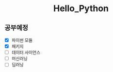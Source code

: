 <h1 align="center">Hello_Python</h1>

## 공부예정
- [x] 파이썬 모듈 <br>
- [x] 패키지 <br>
- [ ] 데이터 사이언스 <br>
- [ ] 머신러닝 <br>
- [ ] 딥러닝

<br><br>


